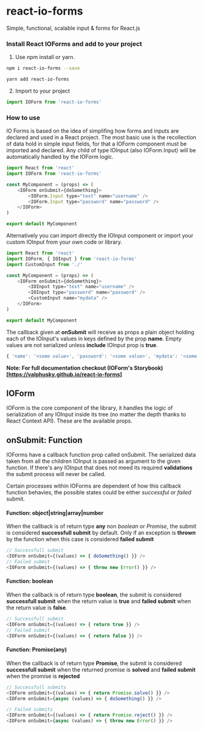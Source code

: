 # react-io-forms
Simple, functional, scalable input &amp; forms for React.js

### Install React IOForms and add to your project

1. Use npm install or yarn.
```bash
npm i react-io-forms --save
```
```bash
yarn add react-io-forms
```

2. Import to your project
```js
import IOForm from 'react-io-forms'
```

### How to use
IO Forms is based on the idea of simplifing how forms and inputs are declared and used in a React project. The most basic use is the recollection of data hold in simple input fields, for that a IOForm component must be imported and declared. Any child of type IOInput (also IOForm.Input) will be automatically handled by the IOForm logic.

```js
import React from 'react'
import IOForm from 'react-io-forms'

const MyComponent = (props) => (
    <IOForm onSubmit={doSomething}>
        <IOForm.Input type="text" name="username" />
        <IOForm.Input type="password" name="password" />
    </IOForm>
)

export default MyComponent
```

Alternatively you can import directly the IOInput component or import your custom IOInput from your own code or library.

```js
import React from 'react'
import IOForm, { IOInput } from 'react-io-forms'
import CustomInput from './'

const MyComponent = (props) => (
    <IOForm onSubmit={doSomething}>
        <IOInput type="text" name="username" />
        <IOInput type="password" name="password" />
        <CustomInput name="mydata" />
    </IOForm>
)

export default MyComponent
```


The callback given at **onSubmit** will receive as props a plain object holding each of the IOInput's values in keys defined by the prop **name**. Empty values are not serialized unless **include** IOInput prop is **true**.

```js
{ 'name': '<some value>', 'password': '<some value>', 'mydata': '<some value>' }
```

**Note: For full documentation checkout (IOForm's Storybook)[https://valphusky.github.io/react-io-forms]**

## IOForm
IOForm is the core component of the library, it handles the logic of serialization of any IOInput inside its tree (no matter the depth thanks to React Context API). These are the available props.

## onSubmit: Function

IOForms have a callback function prop called onSubmit. The serialized data taken from all the children IOInput is passed as argument to the given function. If there's any IOInput that does not meed its required **validations** the submit process will never be called.

Certain processes within IOForms are dependent of how this callback function behavies, the possible states could be either *successful* or *failed* submit.

#### Function: object|string|array|number
When the callback is of return type **any** non *boolean* or *Promise*, the submit is considered **successfull submit**  by default. Only if an exception is **thrown** by the function when this case is considered **failed submit**
```js
// Successfull submit
<IOForm onSubmit={(values) => { doSomething() }} />
// Failed submit
<IOForm onSubmit={(values) => { throw new Error() }} />
```

#### Function: boolean
When the callback is of return type **boolean**, the submit is considered **successfull submit**  when the return value is **true** and **failed submit** when the return value is **false**.
```js
// Successfull submit
<IOForm onSubmit={(values) => { return true }} />
// Failed submit
<IOForm onSubmit={(values) => { return false }} />
```

#### Function: Promise(any)
When the callback is of return type **Promise**, the submit is considered **successfull submit**  when the returned promise is **solved** and **failed submit** when the promise is **rejected**
```js
// Successfull submits
<IOForm onSubmit={(values) => { return Promise.solve() }} />
<IOForm onSubmit={async (values) => { doSomething() }} />

// Failed submits
<IOForm onSubmit={(values) => { return Promise.reject() }} />
<IOForm onSubmit={async (values) => { throw new Error() }} />
```

